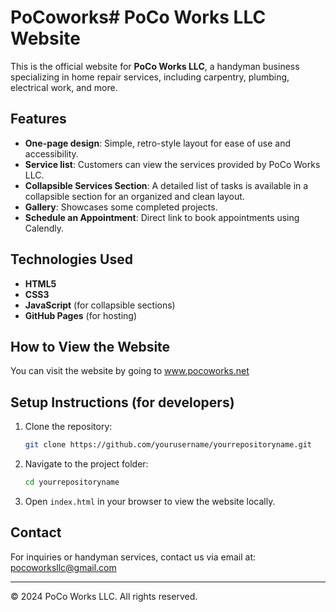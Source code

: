# PoCoworks# PoCo Works LLC Website

This is the official website for **PoCo Works LLC**, a handyman business specializing in home repair services, including carpentry, plumbing, electrical work, and more.

## Features

- **One-page design**: Simple, retro-style layout for ease of use and accessibility.
- **Service list**: Customers can view the services provided by PoCo Works LLC.
- **Collapsible Services Section**: A detailed list of tasks is available in a collapsible section for an organized and clean layout.
- **Gallery**: Showcases some completed projects.
- **Schedule an Appointment**: Direct link to book appointments using Calendly.

## Technologies Used

- **HTML5**
- **CSS3**
- **JavaScript** (for collapsible sections)
- **GitHub Pages** (for hosting)

## How to View the Website

You can visit the website by going to www.pocoworks.net 

## Setup Instructions (for developers)

1. Clone the repository:
    ```bash
    git clone https://github.com/yourusername/yourrepositoryname.git
    ```

2. Navigate to the project folder:
    ```bash
    cd yourrepositoryname
    ```

3. Open `index.html` in your browser to view the website locally.

## Contact

For inquiries or handyman services, contact us via email at: [pocoworksllc@gmail.com](mailto:pocoworksllc@gmail.com)

---

© 2024 PoCo Works LLC. All rights reserved.
